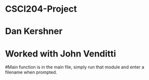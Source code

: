 # CSCI204-Project
# Dan Kershner
# Worked with John Venditti

#Main function is in the main file, simply run that module and enter a filename when prompted.
